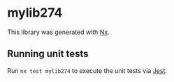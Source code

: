 # mylib274

This library was generated with [Nx](https://nx.dev).

## Running unit tests

Run `nx test mylib274` to execute the unit tests via [Jest](https://jestjs.io).
